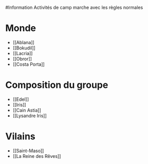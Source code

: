 #Information
Activités de camp marche avec les règles normales

# Monde
- [[Ablana]]
- [[Bokudil]]
- [[Lacria]]
- [[Obror]]
- [[Costa Porta]]

# Composition du groupe
- [[Edel]]
- [[Iris]]
- [[Cain Astia]]
- [[Lysandre Iris]]

# Vilains
- [[Saint-Maso]]
- [[La Reine des Rêves]]
